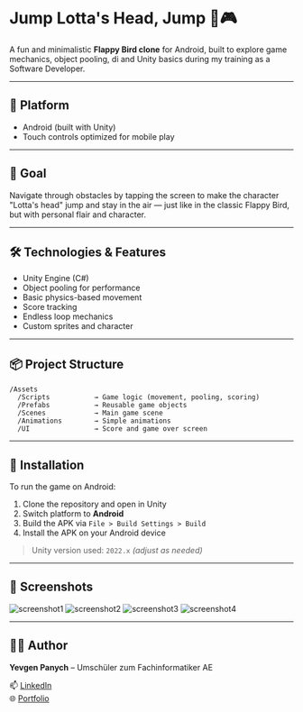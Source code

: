 
# Jump Lotta's Head, Jump 🐤🎮

A fun and minimalistic **Flappy Bird clone** for Android, built to explore game mechanics, object pooling, di and Unity basics during my training as a Software Developer.

---

## 📱 Platform

- Android (built with Unity)
- Touch controls optimized for mobile play

---

## 🎯 Goal

Navigate through obstacles by tapping the screen to make the character "Lotta's head" jump and stay in the air — just like in the classic Flappy Bird, but with personal flair and character.

---

## 🛠️ Technologies & Features

- Unity Engine (C#)
- Object pooling for performance
- Basic physics-based movement
- Score tracking
- Endless loop mechanics
- Custom sprites and character

---

## 📦 Project Structure

```
/Assets
  /Scripts           → Game logic (movement, pooling, scoring)
  /Prefabs           → Reusable game objects
  /Scenes            → Main game scene
  /Animations        → Simple animations 
  /UI                → Score and game over screen
```

---

## 📲 Installation

To run the game on Android:

1. Clone the repository and open in Unity
2. Switch platform to **Android**
3. Build the APK via `File > Build Settings > Build`
4. Install the APK on your Android device

> Unity version used: `2022.x` *(adjust as needed)*

---

## 📸 Screenshots

![screenshot1](./Assets/Screenshots/menu.png)  ![screenshot2](./Assets/Screenshots/start.png)
![screenshot3](./Assets/Screenshots/game.png)
![screenshot4](./Assets/Screenshots/game-over.png)

---

## 🧑‍💻 Author

**Yevgen Panych** – Umschüler zum Fachinformatiker AE

📫 [LinkedIn](https://www.linkedin.com/in/yevgen-panych)  
🌐 [Portfolio](https://panych.site)
